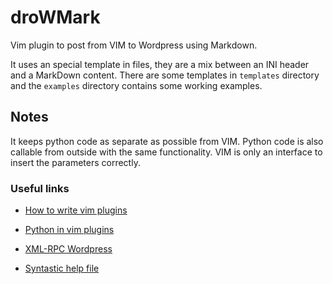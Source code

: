 # droWMark

Vim plugin to post from VIM to Wordpress using Markdown.

It uses an special template in files, they are a mix between an INI header and
a MarkDown content. There are some templates in `templates` directory and the
`examples` directory contains some working examples.


## Notes

It keeps python code as separate as possible from VIM. Python code is also
callable from outside with the same functionality. VIM is only an interface to
insert the parameters correctly.

### Useful links

- [How to write vim plugins](http://stevelosh.com/blog/2011/09/writing-vim-plugins/)

- [Python in vim plugins](http://vimdoc.sourceforge.net/htmldoc/if_pyth.html#:pyfile)

- [XML-RPC Wordpress](http://python-wordpress-xmlrpc.readthedocs.org/en/latest/overview.html)

- [Syntastic help file](https://github.com/scrooloose/syntastic/blob/master/doc/syntastic.txt)

